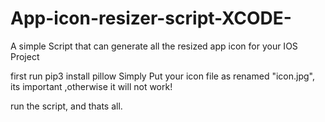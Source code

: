 # App-icon-resizer-script-XCODE-
A simple Script that can generate all the resized app icon for your IOS Project

first run 
pip3 install pillow
Simply Put your icon file as renamed "icon.jpg", its important ,otherwise it will not work!

run the script, and thats all.
